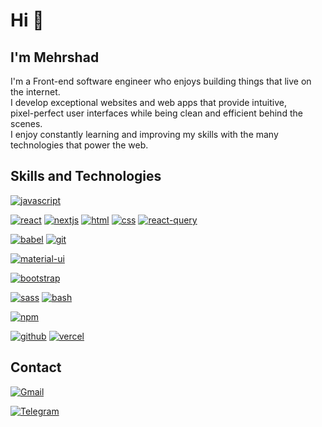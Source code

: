 <!-- - 👋 Hi, I’m Mehrshad-Moradshan
- 👀 I’m interested in Programming
- 🌱 I’m currently learning Front-end
- 💞️ I’m looking to collaborate on ...
- 📫 My communication methods are the following
 -->
<!-- <div id="badges">
  <a href="your-linkedin-URL">
    <img src="https://img.shields.io/badge/LinkedIn-blue?style=for-the-badge&logo=linkedin&logoColor=white" alt="LinkedIn Badge"/>
  </a>
  <a href="your-youtube-URL">
    <img src="https://img.shields.io/badge/YouTube-red?style=for-the-badge&logo=youtube&logoColor=white" alt="Youtube Badge"/>
  </a>
  <a href="your-twitter-URL">
    <img src="https://img.shields.io/badge/Twitter-blue?style=for-the-badge&logo=twitter&logoColor=white" alt="Twitter Badge"/>
  </a>
</div> -->

<!-- <div>
  <img src="https://github.com/devicons/devicon/blob/master/icons/react/react-original-wordmark.svg" title="React" alt="React" width="40" height="40"/>&nbsp;
  <img src="https://github.com/devicons/devicon/blob/master/icons/materialui/materialui-original.svg" title="Material UI" alt="Material UI" width="40" height="40"/>&nbsp;
  <img src="https://github.com/devicons/devicon/blob/master/icons/redux/redux-original.svg" title="Redux" alt="Redux " width="40" height="40"/>&nbsp;
  <img src="https://github.com/devicons/devicon/blob/master/icons/css3/css3-plain-wordmark.svg"  title="CSS3" alt="CSS" width="40" height="40"/>&nbsp;
  <img src="https://github.com/devicons/devicon/blob/master/icons/html5/html5-original.svg" title="HTML5" alt="HTML" width="40" height="40"/>&nbsp;
  <img src="https://github.com/devicons/devicon/blob/master/icons/javascript/javascript-original.svg" title="JavaScript" alt="JavaScript" width="40" height="40"/>&nbsp;
<!--   <img src="https://github.com/devicons/devicon/blob/master/icons/amazonwebservices/amazonwebservices-plain-wordmark.svg" title="AWS" alt="AWS" width="40" height="40"/>&nbsp; -->
<!--   <img src="https://github.com/devicons/devicon/blob/master/icons/git/git-original-wordmark.svg" title="Git" **alt="Git" width="40" height="40"/>
</div> -->



<!-- https://github-readme-streak-stats.herokuapp.com/?user=your-github-username -->

<!---
Mehr34shad/Mehr34shad is a ✨ special ✨ repository because its `README.md` (this file) appears on your GitHub profile.
You can click the Preview link to take a look at your changes.
--->










# Hi 👋

## I'm Mehrshad

I'm a Front-end software engineer who enjoys building things that live on the internet. <br/>
I develop exceptional websites and web apps that provide intuitive, <br/> pixel-perfect user
interfaces while being clean and efficient behind the scenes. <br/>
I enjoy constantly learning and improving my skills with the many technologies that
power the web.

<!-- <img src="https://gpvc.arturio.dev/erfanansari" alt="profile views"> -->
<!-- <p align="left"><img src="https://komarev.com/ghpvc/?username=erfanansari&label=Profile%20views&color=0e75b6&style=flat" alt="profile views" /> </p>
<a href="https://wakatime.com/@dc6273a6-e578-4f0b-900f-f060bb3d0f3a"><img src="https://wakatime.com/badge/user/dc6273a6-e578-4f0b-900f-f060bb3d0f3a.svg" alt="Total time coded since Dec 14 2020" /></a> -->

## Skills and Technologies
<!-- [![typescript](https://img.shields.io/badge/TypeScript-informational?style=flat-square&logo=TypeScript&logoColor=white&color=2D79C7)](https://typescriptlang.org/) -->
[![javascript](https://img.shields.io/badge/JavaScript-informational?style=flat-square&logo=JavaScript&logoColor=black&color=F7DF1E)](https://www.ecma-international.org/publications-and-standards/standards/ecma-262/)
<!-- [![nodejs](https://img.shields.io/badge/NodeJS-informational?style=flat-square&logo=node.js&logoColor=white&color=026e00)](https://nodejs.org/) -->
<!-- [![go](https://img.shields.io/badge/Go-informational?style=flat-square&logo=Go&logoColor=black&color=79D4FD)](https://go.dev/) -->
[![react](https://img.shields.io/badge/React-%23327FC7.svg?style=flat-square&logo=react&logoColor=aDAFB&color=32363E)](https://reactjs.org/)
[![nextjs](https://img.shields.io/badge/NextJS-informational?style=flat-square&logo=next.js&logoColor=white&color=000000)](https://nextjs.org/)
[![html](https://img.shields.io/badge/HTML-informational?style=flat-square&logo=html5&logoColor=white&color=E34F26)](https://html.spec.whatwg.org/multipage/)
[![css](https://img.shields.io/badge/CSS-informational?style=flat-square&logo=CSS3&logoColor=white&color=1968a0)](https://developer.mozilla.org/en-US/docs/Web/CSS)
[![react-query](https://img.shields.io/badge/React_Query-informational?style=flat-square&logo=reactquery&logoColor=white&color=EF4444)](https://tanstack.com/query/v4)
<!-- [![apollo-client](https://img.shields.io/badge/Apollo_Client-informational?style=flat-square&logo=apollographql&logoColor=ad9bf6&color=1b2240)](https://www.apollographql.com/docs/) -->
<!-- [![express](https://img.shields.io/badge/Express-informational?style=flat-square&logo=express&logoColor=white&color=010101)](https://expressjs.com/) -->
<!-- [![graphql](https://img.shields.io/badge/GraphQL-informational?style=flat-square&logo=graphql&logoColor=white&color=D932A2)](https://graphql.org/) -->
<!-- [![webpack](https://img.shields.io/badge/Webpack-informational?style=flat-square&logo=webpack&logoColor=white&color=2B3A42)](https://webpack.js.org/) -->
<!-- [![eslint](https://img.shields.io/badge/Eslint-informational?style=flat-square&logo=eslint&logoColor=white&color=4A2FC4)](https://eslint.org/) -->
<!-- [![cypress](https://img.shields.io/badge/Cypress-informational?style=flat-square&logo=cypress&logoColor=04C38E&color=48484b)](https://cypress.io/) -->
[![babel](https://img.shields.io/badge/Babel-informational?style=flat-square&logo=babel&logoColor=black&color=F5DA55)](https://babeljs.io/)
[![git](https://img.shields.io/badge/Git-informational?style=flat-square&logo=Git&logoColor=white&color=F05032)](https://git-scm.com/)
<!-- [![linux](https://img.shields.io/badge/Linux-informational?style=flat-square&logo=Linux&logoColor=black&color=FCC624)](https://www.kernel.org/) -->
<!-- [![docker](https://img.shields.io/badge/Docker-informational?style=flat-square&logo=docker&logoColor=white&color=2496ED)](https://www.docker.com/) -->
<!-- [![mongodb](https://img.shields.io/badge/MongoDB-informational?style=flat-square&logo=mongodb&logoColor=white&color=0FA24C)](https://www.mongodb.com/) -->
<!-- [![swagger](https://img.shields.io/badge/Swagger-informational?style=flat-square&logo=swagger&logoColor=white&color=38b832)](http://swagger.io/) -->
<!-- [![nginx](https://img.shields.io/badge/Nginx-informational?style=flat-square&logo=nginx&logoColor=FEFEFE&color=00943B)](https://www.nginx.com/) -->
[![material-ui](https://img.shields.io/badge/Material_UI-informational?style=flat-square&logo=mui&logoColor=white&color=007FFF)](https://mui.com/)
<!-- [![chakra-ui](https://img.shields.io/badge/Chakra_UI-informational?style=flat-square&logo=chakra-ui&logoColor=white&color=319795)](https://chakra-ui.com/) -->
[![bootstrap](https://img.shields.io/badge/Bootstrap-informational?style=flat-square&logo=bootstrap&logoColor=white&color=7311EC)](https://getbootstrap.com/)
<!-- [![tailwindcss](https://img.shields.io/badge/Tailwind_CSS-informational?style=flat-square&logo=tailwindcss&logoColor=16B7EBcolor=1e293b)](https://tailwindcss.com/) -->
<!-- [![style-components](https://img.shields.io/badge/Styled_Components-informational?style=flat-square&logo=styled-components&logoColor=white&color=DB7093)](https://styled-components.com/) -->
[![sass](https://img.shields.io/badge/Sass-informational?style=flat-square&logo=sass&logoColor=white&color=C36291)](https://sass-lang.com/)
[![bash](https://img.shields.io/badge/Bash-informational?style=flat-square&logo=gnubash&logoColor=d9d9d9&color=222A35)](https://www.gnu.org/software/bash/)
<!-- [![vim](https://img.shields.io/badge/Vim-informational?style=flat-square&logo=vim&logoColor=white&color=019030)](https://www.vim.org/) -->
<!-- [![neovim](https://img.shields.io/badge/Neovim-informational?style=flat-square&logo=neovim&logoColor=0b151b&color=8fff6d)](https://neovim.io/) -->
<!-- [![markdown](https://img.shields.io/badge/Markdown-informational?style=flat-square&logo=Markdown&logoColor=white&color=000000)](https://www.markdownguide.org/) -->
[![npm](https://img.shields.io/badge/npm-informational?style=flat-square&logo=npm&logoColor=white&color=C2312E)](https://www.npmjs.com/)
<!-- [![yarn](https://img.shields.io/badge/yarn-informational?style=flat-square&logo=yarn&logoColor=white&color=3895BE)](https://yarnpkg.com/) -->
[![github](https://img.shields.io/badge/GitHub-informational?style=flat-square&logo=GitHub&logoColor=white&color=181717)](https://github.com/)
[![vercel](https://img.shields.io/badge/Vercel-informational?style=flat-square&logo=Vercel&logoColor=white&color=000000)](https://vercel.com/)
<!-- [![gatsby](https://img.shields.io/badge/Gatsby-informational?style=flat-square&logo=gatsby&logoColor=white&color=663399)](https://www.gatsbyjs.com/) -->
<!-- [![jira](https://img.shields.io/badge/Jira-informational?style=flat-square&logo=jira&logoColor=white&color=0052CC)](https://www.atlassian.com/software/jira) -->

<!-- ## My GitHub Statistics

<div align="center">
  <img src="https://github-readme-streak-stats.herokuapp.com?user=erfanansari&theme=highcontrast"/>
</div>

<details>
  <summary>More</summary>
  <div align="center">
    <br/>
        <a href="https://github.com/anuraghazra/github-readme-stats"><img alt="erfanansari's Github Stats" src="https://github-readme-stats.vercel.app/api?username=erfanansari&show_icons=true&count_private=true&theme=vision-friendly-dark&hide_border=true" height="192px"/></a>
    <a href="https://github.com/anuraghazra/github-readme-stats"><img alt="erfanansari's Top Languages" src="https://github-readme-stats.vercel.app/api/top-langs/?username=erfanansari&langs_count=8&layout=compact&theme=vision-friendly-dark&hide_border=true" height="192px"/></a>
    <br/>
  </div>
  <b>Note:</b> <em>Top languages is only a metric of the languages my public code consists of and doesn't reflect experience or skill level.</em>
</details> -->

<!-- ## Articles -->

<!-- BLOG-POST-LIST:START -->
<!-- - [EBlog](https://blog.erfanansari.me) -->
<!-- BLOG-POST-LIST:END -->

## ️Contact

<a href="mailto:mehr.m6534@gmail.com"><img alt="Gmail" title="dev.erfanansari@gmail.com" src="https://img.shields.io/badge/Gmail-DE4032?style=for-the-badge&logo=gmail&logoColor=white"/></a>
<!-- <a href="https://linkedin.com/in/erfanansari/"><img alt="Linkedin" title="linkedin.com/in/erfanansari" src="https://img.shields.io/badge/Linkedin-0A66C2?style=for-the-badge&logo=linkedin&logoColor=white"/></a> -->
<a href="https://t.me/MoradShan"><img alt="Telegram" title="t.me/eansarimehr" src="https://img.shields.io/badge/Telegram-1C8CC5?style=for-the-badge&logo=telegram&logoColor=white"/></a>


